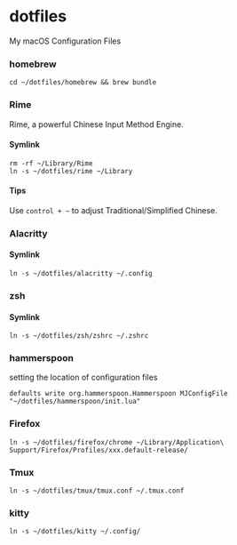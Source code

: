 # dotfiles

My macOS Configuration Files

### homebrew 

```
cd ~/dotfiles/homebrew && brew bundle
```

### Rime

Rime, a powerful Chinese Input Method Engine.

#### Symlink

```
rm -rf ~/Library/Rime
ln -s ~/dotfiles/rime ~/Library
```

#### Tips

Use `control + ~` to adjust Traditional/Simplified Chinese.

### Alacritty

#### Symlink

```
ln -s ~/dotfiles/alacritty ~/.config
```

### zsh

#### Symlink

```
ln -s ~/dotfiles/zsh/zshrc ~/.zshrc
```

### hammerspoon

setting the location of configuration files

```
defaults write org.hammerspoon.Hammerspoon MJConfigFile "~/dotfiles/hammerspoon/init.lua"
```

### Firefox


```
ln -s ~/dotfiles/firefox/chrome ~/Library/Application\ Support/Firefox/Profiles/xxx.default-release/
```

### Tmux
```
ln -s ~/dotfiles/tmux/tmux.conf ~/.tmux.conf
```

### kitty
```
ln -s ~/dotfiles/kitty ~/.config/
```

